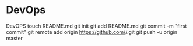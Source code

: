 # DevOps
DevOPS
touch README.md
git init
git add README.md
git commit -m "first commit"
git remote add origin https://github.com/<sreejsmn>/<DevOps>.git
git push -u origin master
